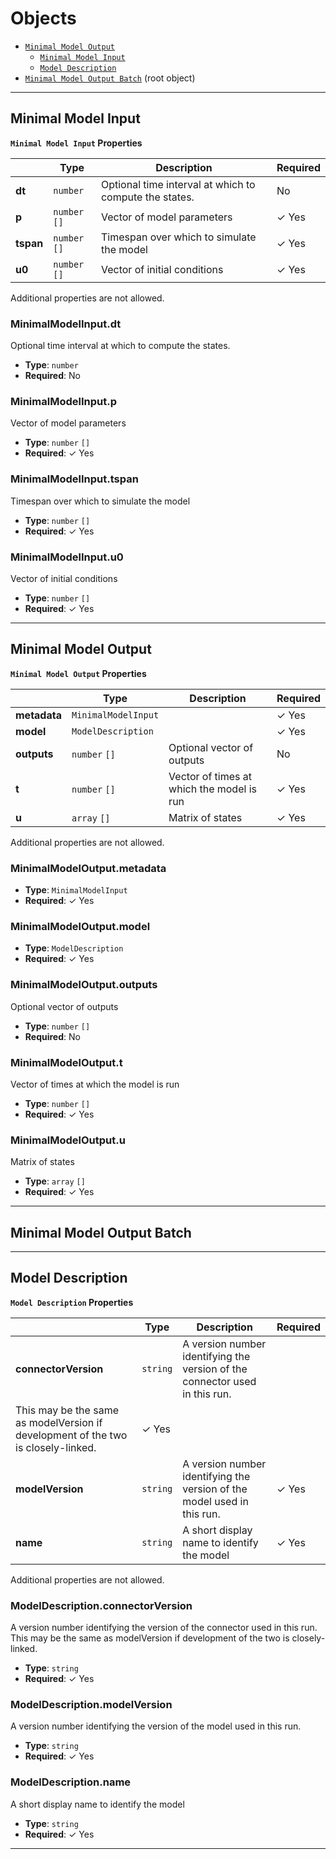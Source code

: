 # Objects
* [`Minimal Model Output`](#reference-minimalmodeloutput)
    * [`Minimal Model Input`](#reference-minimalmodelinput)
    * [`Model Description`](#reference-modeldescription)
* [`Minimal Model Output Batch`](#reference-minimalmodeloutputbatch) (root object)


---------------------------------------
<a name="reference-minimalmodelinput"></a>
## Minimal Model Input

**`Minimal Model Input` Properties**

|   |Type|Description|Required|
|---|---|---|---|
|**dt**|`number`|Optional time interval at which to compute the states.|No|
|**p**|`number` `[]`|Vector of model parameters| &#10003; Yes|
|**tspan**|`number` `[]`|Timespan over which to simulate the model| &#10003; Yes|
|**u0**|`number` `[]`|Vector of initial conditions| &#10003; Yes|

Additional properties are not allowed.

### MinimalModelInput.dt

Optional time interval at which to compute the states.

* **Type**: `number`
* **Required**: No

### MinimalModelInput.p

Vector of model parameters

* **Type**: `number` `[]`
* **Required**:  &#10003; Yes

### MinimalModelInput.tspan

Timespan over which to simulate the model

* **Type**: `number` `[]`
* **Required**:  &#10003; Yes

### MinimalModelInput.u0

Vector of initial conditions

* **Type**: `number` `[]`
* **Required**:  &#10003; Yes




---------------------------------------
<a name="reference-minimalmodeloutput"></a>
## Minimal Model Output

**`Minimal Model Output` Properties**

|   |Type|Description|Required|
|---|---|---|---|
|**metadata**|`MinimalModelInput`|| &#10003; Yes|
|**model**|`ModelDescription`|| &#10003; Yes|
|**outputs**|`number` `[]`|Optional vector of outputs|No|
|**t**|`number` `[]`|Vector of times at which the model is run| &#10003; Yes|
|**u**|`array` `[]`|Matrix of states| &#10003; Yes|

Additional properties are not allowed.

### MinimalModelOutput.metadata

* **Type**: `MinimalModelInput`
* **Required**:  &#10003; Yes

### MinimalModelOutput.model

* **Type**: `ModelDescription`
* **Required**:  &#10003; Yes

### MinimalModelOutput.outputs

Optional vector of outputs

* **Type**: `number` `[]`
* **Required**: No

### MinimalModelOutput.t

Vector of times at which the model is run

* **Type**: `number` `[]`
* **Required**:  &#10003; Yes

### MinimalModelOutput.u

Matrix of states

* **Type**: `array` `[]`
* **Required**:  &#10003; Yes




---------------------------------------
<a name="reference-minimalmodeloutputbatch"></a>
## Minimal Model Output Batch



---------------------------------------
<a name="reference-modeldescription"></a>
## Model Description

**`Model Description` Properties**

|   |Type|Description|Required|
|---|---|---|---|
|**connectorVersion**|`string`|A version number identifying the version of the connector used in this run.
This may be the same as modelVersion if development of the two is closely-linked.| &#10003; Yes|
|**modelVersion**|`string`|A version number identifying the version of the model used in this run.| &#10003; Yes|
|**name**|`string`|A short display name to identify the model| &#10003; Yes|

Additional properties are not allowed.

### ModelDescription.connectorVersion

A version number identifying the version of the connector used in this run.
This may be the same as modelVersion if development of the two is closely-linked.

* **Type**: `string`
* **Required**:  &#10003; Yes

### ModelDescription.modelVersion

A version number identifying the version of the model used in this run.

* **Type**: `string`
* **Required**:  &#10003; Yes

### ModelDescription.name

A short display name to identify the model

* **Type**: `string`
* **Required**:  &#10003; Yes




---------------------------------------
<a name="reference-"></a>
## 

